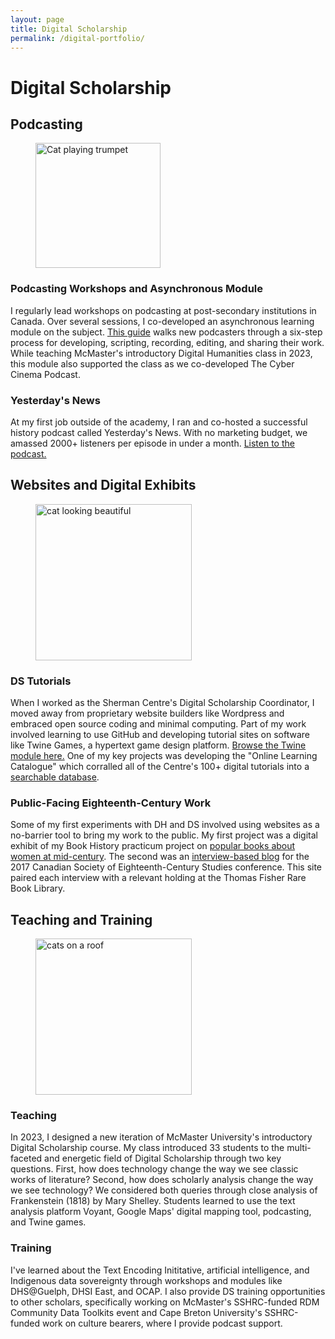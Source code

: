 ```yaml
---
layout: page
title: Digital Scholarship
permalink: /digital-portfolio/
---
```


# Digital Scholarship

## Podcasting

<figure>
<img src="../assets/img/Trumpet-1.png" alt="Cat playing trumpet" height="200"/>
</figure>

### Podcasting Workshops and Asynchronous Module
I regularly lead workshops on podcasting at post-secondary institutions in Canada. Over several sessions, I co-developed an asynchronous learning module on the subject. [This guide](https://learn.scds.ca/podcasting/) walks new podcasters through a six-step process for developing, scripting, recording, editing, and sharing their work. While teaching McMaster's introductory Digital Humanities class in 2023, this module also supported the class as we co-developed The Cyber Cinema Podcast. 

### Yesterday's News
At my first job outside of the academy, I ran and co-hosted a successful history podcast called Yesterday's News. With no marketing budget, we amassed 2000+ listeners per episode in under a month. [Listen to the podcast.](https://podcasts.apple.com/us/podcast/yesterdays-news/id1563444201) 

## Websites and Digital Exhibits

<figure>
<img src="../assets/img/Prim-1.png" alt="cat looking beautiful" height="250"/>
</figure>

### DS Tutorials
When I worked as the Sherman Centre's Digital Scholarship Coordinator, I moved away from proprietary website builders like Wordpress and embraced open source coding and minimal computing. Part of my work involved learning to use GitHub and developing tutorial sites on software like Twine Games, a hypertext game design platform. [Browse the Twine module here.](https://learn.scds.ca/dmds22-23/Twine.html) One of my key projects was developing the "Online Learning Catalogue" which corralled all of the Centre's 100+ digital tutorials into a [searchable database](https://scds.ca/searchable-online-learning/). 

### Public-Facing Eighteenth-Century Work
Some of my first experiments with DH and DS involved using websites as a no-barrier tool to bring my work to the public. My first project was a digital exhibit of my Book History practicum project on [popular books about women at mid-century](https://feminocentricnarratives.wordpress.com/). The second was an [interview-based blog](https://cosmopolitanisms.wordpress.com/) for the 2017 Canadian Society of Eighteenth-Century Studies conference. This site paired each interview with a relevant holding at the Thomas Fisher Rare Book Library. 

## Teaching and Training

<figure>
<img src="../assets/img/Roof-1.png" alt="cats on a roof" height="250"/>
</figure>

### Teaching 
In 2023, I designed a new iteration of McMaster University's introductory Digital Scholarship course. My class introduced 33 students to the multi-faceted and energetic field of Digital Scholarship through two key questions. First, how does technology change the way we see classic works of literature? Second,
how does scholarly analysis change the way we see technology? We considered both queries through close analysis of Frankenstein (1818) by Mary Shelley. Students learned to use the text analysis platform Voyant, Google Maps' digital mapping tool, podcasting, and Twine games. 

### Training
I've learned about the Text Encoding Inititative, artificial intelligence, and Indigenous data sovereignty through workshops and modules like DHS@Guelph, DHSI East, and OCAP. I also provide DS training opportunities to other scholars, specifically working on McMaster's SSHRC-funded RDM Community Data Toolkits event and Cape Breton University's SSHRC-funded work on culture bearers, where I provide podcast support. 

